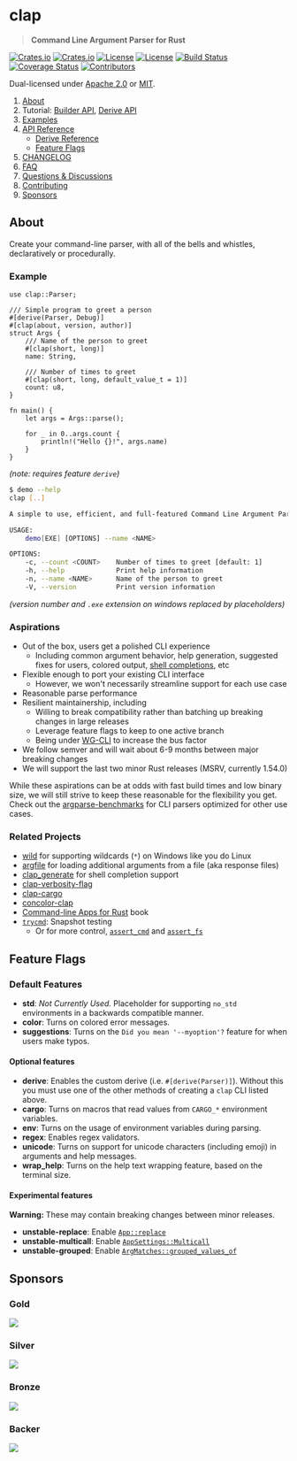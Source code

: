 <!-- omit in TOC -->
# clap

> **Command Line Argument Parser for Rust**

[![Crates.io](https://img.shields.io/crates/v/clap?style=flat-square)](https://crates.io/crates/clap)
[![Crates.io](https://img.shields.io/crates/d/clap?style=flat-square)](https://crates.io/crates/clap)
[![License](https://img.shields.io/badge/license-Apache%202.0-blue?style=flat-square)](https://github.com/clap-rs/clap/blob/v3.0.0-rc.6/LICENSE-APACHE)
[![License](https://img.shields.io/badge/license-MIT-blue?style=flat-square)](https://github.com/clap-rs/clap/blob/v3.0.0-rc.6/LICENSE-MIT)
[![Build Status](https://img.shields.io/github/workflow/status/clap-rs/clap/CI/staging?style=flat-square)](https://github.com/clap-rs/clap/actions/workflows/ci.yml?query=branch%3Astaging)
[![Coverage Status](https://img.shields.io/coveralls/github/clap-rs/clap/master?style=flat-square)](https://coveralls.io/github/clap-rs/clap?branch=master)
[![Contributors](https://img.shields.io/github/contributors/clap-rs/clap?style=flat-square)](https://github.com/clap-rs/clap/graphs/contributors)

Dual-licensed under [Apache 2.0](LICENSE-APACHE) or [MIT](LICENSE-MIT).

1. [About](#about)
2. Tutorial: [Builder API](https://github.com/clap-rs/clap/blob/v3.0.0-rc.6/examples/tutorial_builder/README.md),  [Derive API](https://github.com/clap-rs/clap/blob/v3.0.0-rc.6/examples/tutorial_derive/README.md)
3. [Examples](https://github.com/clap-rs/clap/blob/v3.0.0-rc.6/examples/README.md)
4. [API Reference](https://docs.rs/clap)
    - [Derive Reference](https://github.com/clap-rs/clap/blob/v3.0.0-rc.6/examples/derive_ref/README.md)
    - [Feature Flags](#feature-flags)
5. [CHANGELOG](https://github.com/clap-rs/clap/blob/v3.0.0-rc.6/CHANGELOG.md)
6. [FAQ](https://github.com/clap-rs/clap/blob/v3.0.0-rc.6/docs/FAQ.md)
7. [Questions & Discussions](https://github.com/clap-rs/clap/discussions)
8. [Contributing](https://github.com/clap-rs/clap/blob/v3.0.0-rc.6/CONTRIBUTING.md)
8. [Sponsors](#sponsors)

## About

Create your command-line parser, with all of the bells and whistles, declaratively or procedurally.

### Example

<!-- Copied from examples/demo.{rs,md} -->
```rust,no_run
use clap::Parser;

/// Simple program to greet a person
#[derive(Parser, Debug)]
#[clap(about, version, author)]
struct Args {
    /// Name of the person to greet
    #[clap(short, long)]
    name: String,

    /// Number of times to greet
    #[clap(short, long, default_value_t = 1)]
    count: u8,
}

fn main() {
    let args = Args::parse();

    for _ in 0..args.count {
        println!("Hello {}!", args.name)
    }
}
```
*(note: requires feature `derive`)*
```bash
$ demo --help
clap [..]

A simple to use, efficient, and full-featured Command Line Argument Parser

USAGE:
    demo[EXE] [OPTIONS] --name <NAME>

OPTIONS:
    -c, --count <COUNT>    Number of times to greet [default: 1]
    -h, --help             Print help information
    -n, --name <NAME>      Name of the person to greet
    -V, --version          Print version information
```
*(version number and `.exe` extension on windows replaced by placeholders)*

### Aspirations

- Out of the box, users get a polished CLI experience
  - Including common argument behavior, help generation, suggested fixes for users, colored output, [shell completions](https://github.com/clap-rs/clap/tree/master/clap_generate), etc
- Flexible enough to port your existing CLI interface
  - However, we won't necessarily streamline support for each use case
- Reasonable parse performance
- Resilient maintainership, including
  - Willing to break compatibility rather than batching up breaking changes in large releases
  - Leverage feature flags to keep to one active branch
  - Being under [WG-CLI](https://github.com/rust-cli/team/) to increase the bus factor
- We follow semver and will wait about 6-9 months between major breaking changes
- We will support the last two minor Rust releases (MSRV, currently 1.54.0)

While these aspirations can be at odds with fast build times and low binary
size, we will still strive to keep these reasonable for the flexibility you
get.  Check out the
[argparse-benchmarks](https://github.com/rust-cli/argparse-benchmarks-rs) for
CLI parsers optimized for other use cases.

### Related Projects

- [wild](https://crates.io/crates/wild) for supporting wildcards (`*`) on Windows like you do Linux
- [argfile](https://crates.io/crates/argfile) for loading additional arguments from a file (aka response files)
- [clap_generate](https://crates.io/crates/clap_generate) for shell completion support
- [clap-verbosity-flag](https://crates.io/crates/clap-verbosity-flag)
- [clap-cargo](https://crates.io/crates/clap-cargo)
- [concolor-clap](https://crates.io/crates/concolor-clap)
- [Command-line Apps for Rust](https://rust-cli.github.io/book/index.html) book
- [`trycmd`](https://crates.io/crates/trycmd):  Snapshot testing
  - Or for more control, [`assert_cmd`](https://crates.io/crates/assert_cmd) and [`assert_fs`](https://crates.io/crates/assert_fs)

## Feature Flags

### Default Features

* **std**: _Not Currently Used._ Placeholder for supporting `no_std` environments in a backwards compatible manner.
* **color**: Turns on colored error messages.
* **suggestions**: Turns on the `Did you mean '--myoption'?` feature for when users make typos.

#### Optional features

* **derive**: Enables the custom derive (i.e. `#[derive(Parser)]`). Without this you must use one of the other methods of creating a `clap` CLI listed above.
* **cargo**: Turns on macros that read values from `CARGO_*` environment variables.
* **env**: Turns on the usage of environment variables during parsing.
* **regex**: Enables regex validators.
* **unicode**: Turns on support for unicode characters (including emoji) in arguments and help messages.
* **wrap_help**: Turns on the help text wrapping feature, based on the terminal size.

#### Experimental features

**Warning:** These may contain breaking changes between minor releases.

* **unstable-replace**: Enable [`App::replace`](https://github.com/clap-rs/clap/issues/2836)
* **unstable-multicall**: Enable [`AppSettings::Multicall`](https://github.com/clap-rs/clap/issues/2861)
* **unstable-grouped**: Enable [`ArgMatches::grouped_values_of`](https://github.com/clap-rs/clap/issues/2924)

## Sponsors

<!-- omit in TOC -->
### Gold

[![](https://opencollective.com/clap/tiers/gold.svg?avatarHeight=36&width=600)](https://opencollective.com/clap)

<!-- omit in TOC -->
### Silver

[![](https://opencollective.com/clap/tiers/silver.svg?avatarHeight=36&width=600)](https://opencollective.com/clap)

<!-- omit in TOC -->
### Bronze

[![](https://opencollective.com/clap/tiers/bronze.svg?avatarHeight=36&width=600)](https://opencollective.com/clap)

<!-- omit in TOC -->
### Backer

[![](https://opencollective.com/clap/tiers/backer.svg?avatarHeight=36&width=600)](https://opencollective.com/clap)

